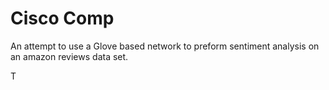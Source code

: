 # Cisco Comp

An attempt to use a Glove based network to preform sentiment analysis on an amazon reviews data set.

T
